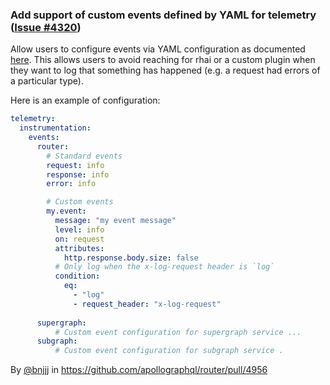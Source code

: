 ### Add support of custom events defined by YAML for telemetry ([Issue #4320](https://github.com/apollographql/router/issues/4320))

Allow users to configure events via YAML configuration as documented [here](https://www.apollographql.com/docs/router/configuration/telemetry/instrumentation/events/). This allows users to avoid reaching for rhai or a custom plugin when they want to log that something has happened (e.g. a request had errors of a particular type).

Here is an example of configuration:

```yaml
telemetry:
  instrumentation:
    events:
      router:
        # Standard events
        request: info
        response: info
        error: info

        # Custom events
        my.event:
          message: "my event message"
          level: info
          on: request
          attributes:
            http.response.body.size: false
          # Only log when the x-log-request header is `log` 
          condition:
            eq:
              - "log"
              - request_header: "x-log-request"
          
      supergraph:
          # Custom event configuration for supergraph service ...
      subgraph:
          # Custom event configuration for subgraph service .
```

By [@bnjjj](https://github.com/bnjjj) in https://github.com/apollographql/router/pull/4956